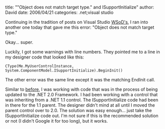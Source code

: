 
title: "\"Object does not match target type.\" and ISupportInitialize"
author: David
date: 2006/04/21
categories: .net;visual studio

Continuing in the tradition of posts on Visual Studio [WSoD's](http://blogs.msdn.com/rprabhu/archive/2005/08/11/450332.aspx), I ran into another one today that gave me this error: "Object does not match target type."

Okay... super.

Luckily, I got some warnings with line numbers. They pointed me to a line in my designer code that looked like this:

    CType(Me.MyUserControlInstance, System.ComponentModel.ISupportInitialize).BeginInit()

The other error was the same line except it was the matching EndInit call.

Similar to [before](http://feeds.feedburner.com/DavidMohundro?m=42), I was working with code that was in the process of being updated to the .NET 2.0 Framework. I had been working with a control that was inheriting from a .NET 1.1 control. The ISupportInitialize code had been in there for the 1.1 parent. The designer didn't mind at all until I moved the parent control over to 2.0. The solution was easy enough... just take the ISupportInitialize code out. I'm not sure if this is the recommended solution or not (I didn't Google it for too long), but it works.

